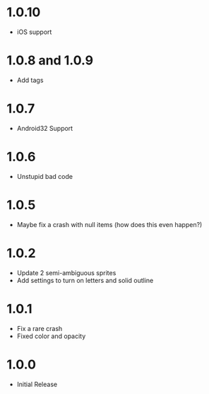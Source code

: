 # 1.0.10
- iOS support

# 1.0.8 and 1.0.9
- Add tags

# 1.0.7
- Android32 Support

# 1.0.6
- Unstupid bad code

# 1.0.5
- Maybe fix a crash with null items (how does this even happen?)

# 1.0.2
- Update 2 semi-ambiguous sprites
- Add settings to turn on letters and solid outline

# 1.0.1
- Fix a rare crash
- Fixed color and opacity

# 1.0.0
- Initial Release

